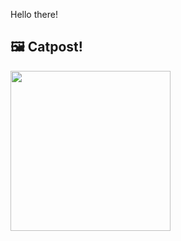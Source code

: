Hello there!



## 🖼️ Catpost!

<sub>
    <img src="https://cdn2.thecatapi.com/images/iDjLDFG5K.jpg" height="256">
</sub>

